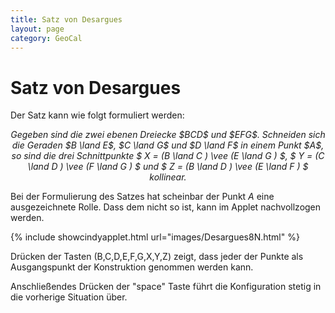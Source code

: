 ```yaml
---
title: Satz von Desargues
layout: page
category: GeoCal
---
```


# Satz von Desargues
Der Satz kann wie folgt formuliert werden:
<div align="center">
<p><i>Gegeben sind die zwei ebenen Dreiecke $BCD$ und $EFG$. Schneiden sich die Geraden $B \land E$, $C \land G$ und $D \land F$ in einem Punkt $A$,<br />
so sind die drei Schnittpunkte $ X = (B \land C ) \vee (E \land G ) $, $ Y = (C \land D ) \vee (F \land G ) $ und $ Z = (B \land D ) \vee (E \land F ) $ kollinear.</i></p>
</div>

Bei der Formulierung des Satzes hat scheinbar der Punkt $A$ eine ausgezeichnete Rolle. Dass dem nicht so ist, kann im Applet nachvollzogen werden.


{% include showcindyapplet.html url="images/Desargues8N.html" %}





Drücken der Tasten (B,C,D,E,F,G,X,Y,Z) zeigt, dass jeder der Punkte als Ausgangspunkt der Konstruktion genommen werden kann.

Anschließendes Drücken der "space" Taste führt die Konfiguration stetig in die vorherige Situation über.
